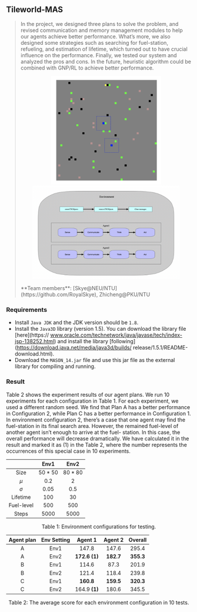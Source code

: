 ## Tileworld-MAS

>In the project, we designed three plans to solve the problem, and revised communication and memory management modules to help our agents achieve better performance. What’s more, we also designed some strategies such as searching for fuel-station, refueling, and estimation of lifetime, which turned out to have crucial influence on the performance. Finally, we tested our system and analyzed the pros and cons. In the future, heuristic algorithm could be combined with GNP/RL to achieve better performance.
>
><p align="center">
>  <img src="./res/1.png" width="300"/>
>  <img src="./res/2.png" width="400"/>
></p>
>**Team members**: [Skye@NEU/NTU](https://github.com/RoyalSkye), Zhicheng@PKU/NTU

### Requirements

- Install `Java JDK` and the JDK version should be `1.8`.
- Install the `Java3D` library (version 1.5). You can download the library file [here](https:// www.oracle.com/technetwork/java/javase/tech/index-jsp-138252.html) and install the library [following](https://download.java.net/media/java3d/builds/ release/1.5.1/README-download.html).
- Download the `MASON_14.jar` file and use this jar file as the external library for compiling and running.

### Result

Table 2 shows the experiment results of our agent plans. We run 10 experiments for each configuration in Table 1. For each experiment, we used a different random seed. We find that Plan A has a better performance in Configuration 2, while Plan C has a better performance in Configuration 1. In environment configuration 2, there’s a case that one agent may find the fuel-station in its final search area. However, the remained fuel-level of another agent isn’t enough to arrive at the fuel- station. In this case, the overall performance will decrease dramatically. We have calculated it in the result and marked it as (1) in the Table 2, where the number represents the occurrences of this special case in 10 experiments.

|            |  Env1   |  Env2   |
| :--------: | :-----: | :-----: |
|    Size    | 50 * 50 | 80 * 80 |
|    *μ*     |   0.2   |    2    |
|    *σ*     |  0.05   |   0.5   |
|  Lifetime  |   100   |   30    |
| Fuel-level |   500   |   500   |
|   Steps    |  5000   |  5000   |

<p align = "center">Table 1: Environment configurations for testing.</p>

| Agent plan | Env Setting |    Agent 1    |  Agent 2  |  Overall  |
| :--------: | :---------: | :-----------: | :-------: | :-------: |
|     A      |    Env1     |     147.8     |   147.6   |   295.4   |
|     A      |    Env2     | **172.6 (1)** | **182.7** | **355.3** |
|     B      |    Env1     |     114.6     |   87.3    |   201.9   |
|     B      |    Env2     |     121.4     |   118.4   |   239.8   |
|     C      |    Env1     |   **160.8**   | **159.5** | **320.3** |
|     C      |    Env2     | 164.9 **(1)** |   180.6   |   345.5   |

<p align="center">Table 2: The average score for each environment configuration in 10 tests.</p>